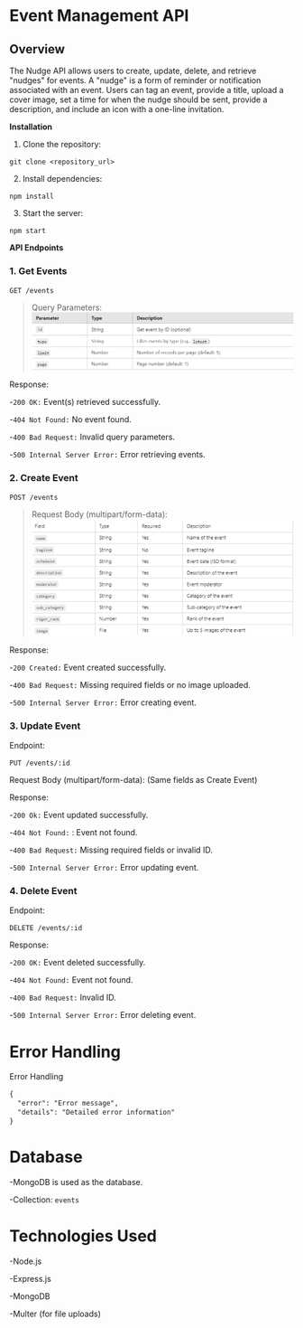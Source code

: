 # **Event Management API**

## Overview

The Nudge API allows users to create, update, delete, and retrieve "nudges" for events. A "nudge" is a form of reminder or notification associated with an event. Users can tag an event, provide a title, upload a cover image, set a time for when the nudge should be sent, provide a description, and include an icon with a one-line invitation.

**Installation**
1. Clone the repository:
```
git clone <repository_url>
```

2. Install dependencies:
```
npm install
```

3. Start the server:
```
npm start
```
**API Endpoints**
### 1. Get Events
```
GET /events
```

> Query Parameters:
![table 1](image.png)


Response:

-```200 OK:``` Event(s) retrieved successfully.

-```404 Not Found:``` No event found.

-```400 Bad Request:``` Invalid query parameters.

-```500 Internal Server Error:``` Error retrieving events.

### 2. Create Event
```
POST /events
```
> Request Body (multipart/form-data):
![table 2](image-1.png)

Response:

-```200 Created:``` Event created successfully.

-```400 Bad Request:``` Missing required fields or no image uploaded.

-```500 Internal Server Error:``` Error creating event.

### 3. Update Event
Endpoint:
```
PUT /events/:id
```
Request Body (multipart/form-data): (Same fields as Create Event)

Response:

-```200 Ok:```  Event updated successfully.

-```404 Not Found:``` : Event not found.

-```400 Bad Request:``` Missing required fields or invalid ID.

-```500 Internal Server Error:``` Error updating event.

### 4. Delete Event
Endpoint:
```
DELETE /events/:id
```
Response:

-```200 OK:``` Event deleted successfully.

-```404 Not Found:``` Event not found.

-```400 Bad Request:``` Invalid ID.

-```500 Internal Server Error:``` Error deleting event.

# Error Handling
Error Handling
```
{
  "error": "Error message",
  "details": "Detailed error information"
}
```

# Database
-MongoDB is used as the database.

-Collection: ```events```

# Technologies Used
-Node.js

-Express.js

-MongoDB

-Multer (for file uploads)








